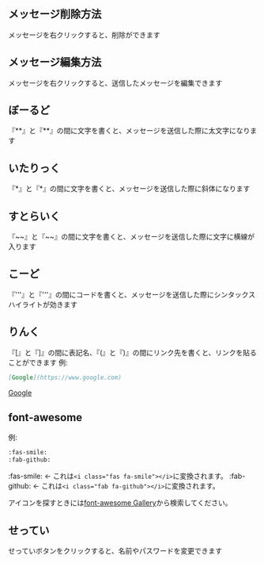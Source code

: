 
## メッセージ削除方法
メッセージを右クリックすると、削除ができます

## メッセージ編集方法
メッセージを右クリックすると、送信したメッセージを編集できます

## ぼーるど
『\*\*』と『\*\*』の間に文字を書くと、メッセージを送信した際に太文字になります

## いたりっく
『\*』と『\*』の間に文字を書くと、メッセージを送信した際に斜体になります

## すとらいく
『\~\~』と『\~\~』の間に文字を書くと、メッセージを送信した際に文字に横線が入ります

## こーど
『'''』と『'''』の間にコードを書くと、メッセージを送信した際にシンタックスハイライトが効きます

## りんく
『[』と『]』の間に表記名、『(』と『)』の間にリンク先を書くと、リンクを貼ることができます
例:
```markdown
[Google](https://www.google.com)
```
[Google](https://www.google.com)

## font-awesome
例:
```markdown
:fas-smile:
:fab-github:
```
:fas-smile: <- これは`<i class="fas fa-smile"></i>`に変換されます。
:fab-github: <- これは`<i class="fab fa-github"></i>`に変換されます。

アイコンを探すときには[font-awesome Gallery](https://fontawesome.com/icons?d=gallery)から検索してください。

## せってい
せっていボタンをクリックすると、名前やパスワードを変更できます

